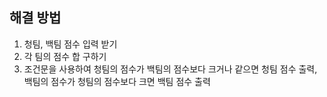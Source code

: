 ## 해결 방법
1. 청팀, 백팀 점수 입력 받기
2. 각 팀의 점수 합 구하기
3. 조건문을 사용하여 청팀의 점수가 백팀의 점수보다 크거나 같으면 청팀 점수 출력, 백팀의 점수가 청팀의 점수보다 크면 백팀 점수 출력